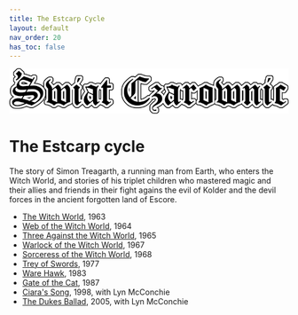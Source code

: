 ```yaml
---
title: The Estcarp Cycle
layout: default
nav_order: 20
has_toc: false
---
```


![Witch World](../assets/img/swiat_czarownic.png "Witch World")

# The Estcarp cycle 

The story of Simon Treagarth, a running man from Earth, who enters the Witch World, and stories of his triplet children who mastered magic and their allies and friends in their fight agains the evil of Kolder and the devil forces in the ancient forgotten land of Escore.

* [The Witch World](estcarp/01-witch-world), 1963
* [Web of the Witch World](estcarp/02-web-of-the-witch-world), 1964
* [Three Against the Witch World](estcarp/03-three-against-the-witch-world), 1965
* [Warlock of the Witch World](estcarp/04-warlock-of-the-witch-world), 1967
* [Sorceress of the Witch World](estcarp/04-warlock-of-the-witch-world), 1968
* [Trey of Swords](estcarp/06-trey-of-swords), 1977
* [Ware Hawk](estcarp/07-ware-hawk), 1983
* [Gate of the Cat](estcarp/08-gate-of-the-cat), 1987
* [Ciara's Song](estcarp/09-ciaras-song), 1998, with Lyn McConchie
* [The Dukes Ballad](estcarp/10-dukes-ballad), 2005, with Lyn McConchie
